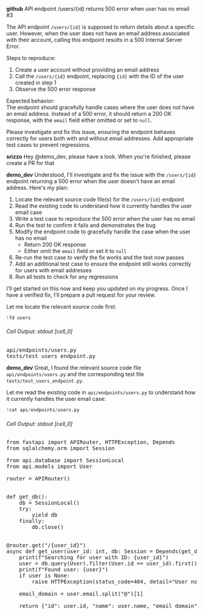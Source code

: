 **github** API endpoint /users/{id} returns 500 error when user has no email #3

The API endpoint `/users/{id}` is supposed to return details about a specific user. However, when the user does not have an email address associated with their account, calling this endpoint results in a 500 Internal Server Error.

Steps to reproduce:
1. Create a user account without providing an email address
2. Call the `/users/{id}` endpoint, replacing `{id}` with the ID of the user created in step 1
3. Observe the 500 error response

Expected behavior:  
The endpoint should gracefully handle cases where the user does not have an email address. Instead of a 500 error, it should return a 200 OK response, with the `email` field either omitted or set to `null`.

Please investigate and fix this issue, ensuring the endpoint behaves correctly for users both with and without email addresses. Add appropriate test cases to prevent regressions.

**srizzo**
Hey @demo_dev, please have a look. When you're finished, please create a PR for that


**demo_dev** Understood, I'll investigate and fix the issue with the `/users/{id}` endpoint returning a 500 error when the user doesn't have an email address. Here's my plan:

1. Locate the relevant source code file(s) for the `/users/{id}` endpoint
2. Read the existing code to understand how it currently handles the user email case
3. Write a test case to reproduce the 500 error when the user has no email
4. Run the test to confirm it fails and demonstrates the bug
5. Modify the endpoint code to gracefully handle the case when the user has no email
    - Return 200 OK response
    - Either omit the `email` field or set it to `null`
6. Re-run the test case to verify the fix works and the test now passes
7. Add an additional test case to ensure the endpoint still works correctly for users with email addresses
8. Run all tests to check for any regressions

I'll get started on this now and keep you updated on my progress. Once I have a verified fix, I'll prepare a pull request for your review.

Let me locate the relevant source code first:

```python .eval
!fd users
```

###### Cell Output: stdout [cell_0]

<pre>
api/endpoints/users.py
tests/test_users_endpoint.py
</pre>

**demo_dev** Great, I found the relevant source code file `api/endpoints/users.py` and the corresponding test file `tests/test_users_endpoint.py`.

Let me read the existing code in `api/endpoints/users.py` to understand how it currently handles the user email case:

```python .eval
!cat api/endpoints/users.py
```

###### Cell Output: stdout [cell_0]

<pre>
from fastapi import APIRouter, HTTPException, Depends
from sqlalchemy.orm import Session

from api.database import SessionLocal
from api.models import User

router = APIRouter()


def get_db():
    db = SessionLocal()
    try:
        yield db
    finally:
        db.close()


@router.get("/{user_id}")
async def get_user(user_id: int, db: Session = Depends(get_db)):
    print(f"Searching for user with ID: {user_id}")
    user = db.query(User).filter(User.id == user_id).first()
    print(f"Found user: {user}")
    if user is None:
        raise HTTPException(status_code=404, detail="User not found")

    email_domain = user.email.split("@")[1]

    return {"id": user.id, "name": user.name, "email_domain": email_domain}
</pre>

